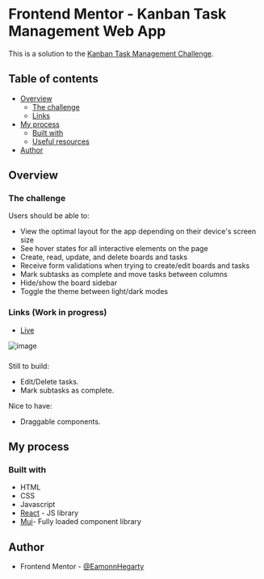 # Frontend Mentor - Kanban Task Management Web App

This is a solution to the [Kanban Task Management Challenge](https://www.frontendmentor.io/challenges/kanban-task-management-web-app-wgQLt-HlbB/hub).

## Table of contents

- [Overview](#overview)
  - [The challenge](#the-challenge)
  - [Links](#links)
- [My process](#my-process)
  - [Built with](#built-with)
  - [Useful resources](#useful-resources)
- [Author](#author)



## Overview

### The challenge 

Users should be able to:

- View the optimal layout for the app depending on their device's screen size
- See hover states for all interactive elements on the page
- Create, read, update, and delete boards and tasks
- Receive form validations when trying to create/edit boards and tasks
- Mark subtasks as complete and move tasks between columns
- Hide/show the board sidebar
- Toggle the theme between light/dark modes

### Links (Work in progress)

- [Live](https://fullstack-kanban-task-management-web-app.onrender.com)

![image](https://github.com/user-attachments/assets/7902a78e-399d-4f9d-95cf-166b2513278a)


###
Still to build: 
- Edit/Delete tasks.
- Mark subtasks as complete.

Nice to have: 
- Draggable components. 
## My process

### Built with

- HTML
- CSS
- Javascript
- [React](https://reactjs.org/) - JS library
- [Mui](https://mui.com/)- Fully loaded component library
  

## Author

- Frontend Mentor - [@EamonnHegarty](https://www.frontendmentor.io/profile/EamonnHegarty)
